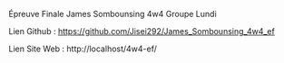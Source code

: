 Épreuve Finale James Sombounsing 4w4 Groupe Lundi

Lien Github : https://github.com/Jisei292/James_Sombounsing_4w4_ef

Lien Site Web : http://localhost/4w4-ef/

